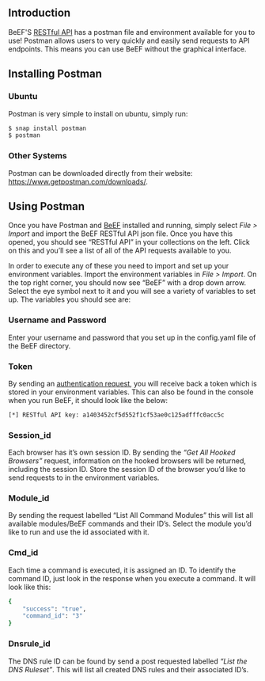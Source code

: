 ## Introduction

BeEF'S [RESTful API]( https://github.com/beefproject/beef/wiki/BeEF-RESTful-API) has a postman file and environment available for you to use! Postman allows users to very quickly and easily send requests to API endpoints. This means you can use BeEF without the graphical interface. 

## Installing Postman
### Ubuntu
Postman is very simple to install on ubuntu, simply run:
```bash
$ snap install postman 
$ postman
```
### Other Systems
Postman can be downloaded directly from their website: https://www.getpostman.com/downloads/.

## Using Postman

Once you have Postman and [BeEF](https://github.com/beefproject/beef/wiki/Installation) installed and running, simply select _File > Import_ and import the BeEF RESTful API json file. Once you have this opened, you should see “RESTful API” in your collections on the left. Click on this and you’ll see a list of all of the API requests available to you.

In order to execute any of these you need to import and set up your environment variables. Import the environment variables in _File > Import_. On the top right corner, you should now see “BeEF” with a drop down arrow.  Select the eye symbol next to it and you will see a variety of variables to set up. The variables you should see are:

### Username and Password

Enter your username and password that you set up in the config.yaml file of the BeEF directory.

### Token

By sending an [authentication request](https://github.com/beefproject/beef/wiki/BeEF-RESTful-API#authentication), you will receive back a token which is stored in your environment variables. This can also be found in the console when you run BeEF, it should look like the below: 
```bash
[*] RESTful API key: a1403452cf5d552f1cf53ae0c125adfffc0acc5c
```

### Session_id

Each browser has it’s own session ID. By sending the _“Get All Hooked Browsers”_ request, information on the hooked browsers will be returned, including the session ID. Store the session ID of the browser you’d like to send requests to in the environment variables. 

### Module_id

By sending the request labelled “List All Command Modules” this will list all available modules/BeEF commands and their ID’s. Select the module you’d like to run and use the id associated with it.

### Cmd_id

Each time a command is executed, it is assigned an ID. To identify the command ID, just look in the response when you execute a command. It will look like this:
```bash
{
    "success": "true",
    "command_id": "3"
}
```

### Dnsrule_id

The DNS rule ID can be found by send a post requested labelled _“List the DNS Ruleset”_. This will list all created DNS rules and their associated ID’s. 

